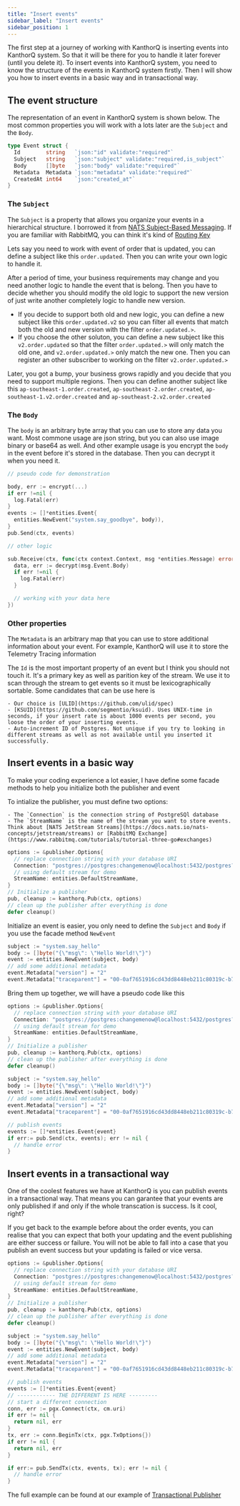 ```yaml
---
title: "Insert events"
sidebar_label: "Insert events"
sidebar_position: 1
---
```


The first step at a journey of working with KanthorQ is inserting events into KanthorQ system. So that it will be there for you to handle it later forever (until you delete it). To insert events into KanthorQ system, you need to know the structure of the events in KanthorQ system firstly. Then I will show you how to insert events in a basic way and in transactional way.

## The event structure

The representation of an event in KanthorQ system is shown below. The most common properties you will work with a lots later are the `Subject` and the `Body`.

```go
type Event struct {
  Id        string   `json:"id" validate:"required"`
  Subject   string   `json:"subject" validate:"required,is_subject"`
  Body      []byte   `json:"body" validate:"required"`
  Metadata  Metadata `json:"metadata" validate:"required"`
  CreatedAt int64    `json:"created_at"`
}
```

### The `Subject`

The `Subject` is a property that allows you organize your events in a hierarchical structure. I borrowed it from [NATS Subject-Based Messaging](https://docs.nats.io/nats-concepts/subjects). If you are familiar with RabbitMQ, you can think it's kind of [Routing Key](https://www.rabbitmq.com/tutorials/tutorial-five-go#topic-exchange)

Lets say you need to work with event of order that is updated, you can define a subject like this `order.updated`. Then you can write your own logic to handle it.

After a period of time, your business requirements may change and you need another logic to handle the event that is belong. Then you have to decide whether you should modify the old logic to support the new version of just write another completely logic to handle new version.

- If you decide to support both old and new logic, you can define a new subject like this `order.updated.v2` so you can filter all events that match both the old and new version with the filter `order.updated.>`.
- If you choose the other soluton, you can define a new subject like this `v2.order.updated` so that the filter `order.updated.>` will only match the old one, and `v2.order.updated.>` only match the new one. Then you can register an other subscriber to working on the filter `v2.order.updated.>`

Later, you got a bump, your business grows rapidly and you decide that you need to support multiple regions. Then you can define another subject like this `ap-southeast-1.order.created`, `ap-southeast-2.order.created`, `ap-southeast-1.v2.order.created` and `ap-southeast-2.v2.order.created`

### The `Body`

The `body` is an arbitrary byte array that you can use to store any data you want. Most commone usage are json string, but you can also use image binary or base64 as well. And other example usage is you encrypt the `body` in the event before it's stored in the database. Then you can decrypt it when you need it.

```go
// pseudo code for demonstration

body, err := encrypt(...)
if err !=nil {
  log.Fatal(err)
}
events := []*entities.Event{
  entities.NewEvent("system.say_goodbye", body)),
}
pub.Send(ctx, events)

// other logic

sub.Receive(ctx, func(ctx context.Context, msg *entities.Message) error {
  data, err := decrypt(msg.Event.Body)
  if err !=nil {
    log.Fatal(err)
  }

  // working with your data here
})
```

### Other properties

The `Metadata` is an arbitrary map that you can use to store additional information about your event. For example, KanthorQ will use it to store the Telemetry Tracing information

The `Id` is the most important property of an event but I think you should not touch it. It's a primary key as well as parition key of the stream. We use it to scan through the stream to get events so it must be lexicographically sortable. Some candidates that can be use here is

    - Our choice is [ULID](https://github.com/ulid/spec)
    - [KSUID](https://github.com/segmentio/ksuid). Uses UNIX-time in seconds, if your insert rate is about 1000 events per second, you loose the order of your inserting events.
    - Auto-increment ID of Postgres. Not unique if you try to looking in different streams as well as not available until you inserted it successfully.

## Insert events in a basic way

To make your coding experience a lot easier, I have define some facade methods to help you initialize both the publisher and event

To intialize the publisher, you must define two options:

    - The `Connection` is the connection string of PostgreSQl database
    - The `StreamName` is the name of the stream you want to store events. Think about [NATS JetStream Streams](https://docs.nats.io/nats-concepts/jetstream/streams) or [RabbitMQ Exchange](https://www.rabbitmq.com/tutorials/tutorial-three-go#exchanges)

```go
options := &publisher.Options{
  // replace connection string with your database URI
  Connection: "postgres://postgres:changemenow@localhost:5432/postgres?sslmode=disable",
  // using default stream for demo
  StreamName: entities.DefaultStreamName,
}
// Initialize a publisher
pub, cleanup := kanthorq.Pub(ctx, options)
// clean up the publisher after everything is done
defer cleanup()
```

Initialize an event is easier, you only need to define the `Subject` and `Body` if you use the facade method `NewEvent`

```go
subject := "system.say_hello"
body := []byte("{\"msg\": \"Hello World!\"}")
event := entities.NewEvent(subject, body)
// add some additional metadata
event.Metadata["version"] = "2"
event.Metadata["traceparent"] = "00-0af7651916cd43dd8448eb211c80319c-b7ad6b7169203331-01"
```

Bring them up together, we will have a pseudo code like this

```go
options := &publisher.Options{
  // replace connection string with your database URI
  Connection: "postgres://postgres:changemenow@localhost:5432/postgres?sslmode=disable",
  // using default stream for demo
  StreamName: entities.DefaultStreamName,
}
// Initialize a publisher
pub, cleanup := kanthorq.Pub(ctx, options)
// clean up the publisher after everything is done
defer cleanup()

subject := "system.say_hello"
body := []byte("{\"msg\": \"Hello World!\"}")
event := entities.NewEvent(subject, body)
// add some additional metadata
event.Metadata["version"] = "2"
event.Metadata["traceparent"] = "00-0af7651916cd43dd8448eb211c80319c-b7ad6b7169203331-01"

// publish events
events := []*entities.Event{event}
if err:= pub.Send(ctx, events); err != nil {
  // handle error
}
```

## Insert events in a transactional way

One of the coolest features we have at KanthorQ is you can publish events in a transactional way. That means you can garantee that your events are only published if and only if the whole transcation is success. Is it cool, right?

If you get back to the example before about the order events, you can realise that you can expect that both your updating and the event publishing are either success or failure. You will not be able to fall into a case that you publish an event success but your updating is failed or vice versa.

```go
options := &publisher.Options{
  // replace connection string with your database URI
  Connection: "postgres://postgres:changemenow@localhost:5432/postgres?sslmode=disable",
  // using default stream for demo
  StreamName: entities.DefaultStreamName,
}
// Initialize a publisher
pub, cleanup := kanthorq.Pub(ctx, options)
// clean up the publisher after everything is done
defer cleanup()

subject := "system.say_hello"
body := []byte("{\"msg\": \"Hello World!\"}")
event := entities.NewEvent(subject, body)
// add some additional metadata
event.Metadata["version"] = "2"
event.Metadata["traceparent"] = "00-0af7651916cd43dd8448eb211c80319c-b7ad6b7169203331-01"

// publish events
events := []*entities.Event{event}
// ------------ THE DIFFERENT IS HERE ---------
// start a different connection
conn, err := pgx.Connect(ctx, cm.uri)
if err != nil {
  return nil, err
}
tx, err := conn.BeginTx(ctx, pgx.TxOptions{})
if err != nil {
  return nil, err
}

if err:= pub.SendTx(ctx, events, tx); err != nil {
  // handle error
}
```

The full example can be found at our example of [Transactional Publisher](https://github.com/kanthorlabs/kanthorq/blob/main/example/transactional-publisher/main.go)
